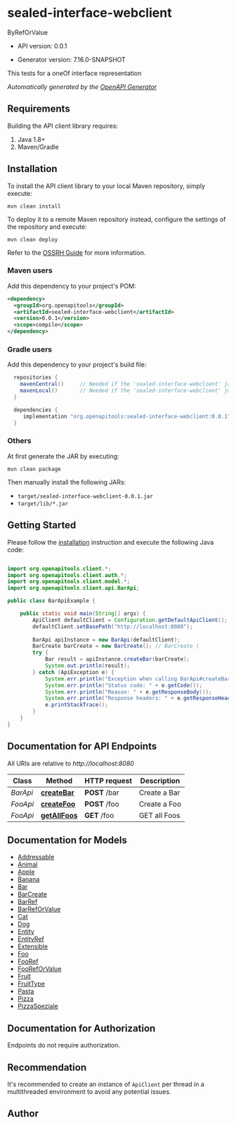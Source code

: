 # sealed-interface-webclient

ByRefOrValue

- API version: 0.0.1

- Generator version: 7.16.0-SNAPSHOT

This tests for a oneOf interface representation



*Automatically generated by the [OpenAPI Generator](https://openapi-generator.tech)*

## Requirements

Building the API client library requires:

1. Java 1.8+
2. Maven/Gradle

## Installation

To install the API client library to your local Maven repository, simply execute:

```shell
mvn clean install
```

To deploy it to a remote Maven repository instead, configure the settings of the repository and execute:

```shell
mvn clean deploy
```

Refer to the [OSSRH Guide](http://central.sonatype.org/pages/ossrh-guide.html) for more information.

### Maven users

Add this dependency to your project's POM:

```xml
<dependency>
  <groupId>org.openapitools</groupId>
  <artifactId>sealed-interface-webclient</artifactId>
  <version>0.0.1</version>
  <scope>compile</scope>
</dependency>
```

### Gradle users

Add this dependency to your project's build file:

```groovy
  repositories {
    mavenCentral()     // Needed if the 'sealed-interface-webclient' jar has been published to maven central.
    mavenLocal()       // Needed if the 'sealed-interface-webclient' jar has been published to the local maven repo.
  }

  dependencies {
     implementation "org.openapitools:sealed-interface-webclient:0.0.1"
  }
```

### Others

At first generate the JAR by executing:

```shell
mvn clean package
```

Then manually install the following JARs:

- `target/sealed-interface-webclient-0.0.1.jar`
- `target/lib/*.jar`

## Getting Started

Please follow the [installation](#installation) instruction and execute the following Java code:

```java

import org.openapitools.client.*;
import org.openapitools.client.auth.*;
import org.openapitools.client.model.*;
import org.openapitools.client.api.BarApi;

public class BarApiExample {

    public static void main(String[] args) {
        ApiClient defaultClient = Configuration.getDefaultApiClient();
        defaultClient.setBasePath("http://localhost:8080");
        
        BarApi apiInstance = new BarApi(defaultClient);
        BarCreate barCreate = new BarCreate(); // BarCreate | 
        try {
            Bar result = apiInstance.createBar(barCreate);
            System.out.println(result);
        } catch (ApiException e) {
            System.err.println("Exception when calling BarApi#createBar");
            System.err.println("Status code: " + e.getCode());
            System.err.println("Reason: " + e.getResponseBody());
            System.err.println("Response headers: " + e.getResponseHeaders());
            e.printStackTrace();
        }
    }
}

```

## Documentation for API Endpoints

All URIs are relative to *http://localhost:8080*

Class | Method | HTTP request | Description
------------ | ------------- | ------------- | -------------
*BarApi* | [**createBar**](docs/BarApi.md#createBar) | **POST** /bar | Create a Bar
*FooApi* | [**createFoo**](docs/FooApi.md#createFoo) | **POST** /foo | Create a Foo
*FooApi* | [**getAllFoos**](docs/FooApi.md#getAllFoos) | **GET** /foo | GET all Foos


## Documentation for Models

 - [Addressable](docs/Addressable.md)
 - [Animal](docs/Animal.md)
 - [Apple](docs/Apple.md)
 - [Banana](docs/Banana.md)
 - [Bar](docs/Bar.md)
 - [BarCreate](docs/BarCreate.md)
 - [BarRef](docs/BarRef.md)
 - [BarRefOrValue](docs/BarRefOrValue.md)
 - [Cat](docs/Cat.md)
 - [Dog](docs/Dog.md)
 - [Entity](docs/Entity.md)
 - [EntityRef](docs/EntityRef.md)
 - [Extensible](docs/Extensible.md)
 - [Foo](docs/Foo.md)
 - [FooRef](docs/FooRef.md)
 - [FooRefOrValue](docs/FooRefOrValue.md)
 - [Fruit](docs/Fruit.md)
 - [FruitType](docs/FruitType.md)
 - [Pasta](docs/Pasta.md)
 - [Pizza](docs/Pizza.md)
 - [PizzaSpeziale](docs/PizzaSpeziale.md)


<a id="documentation-for-authorization"></a>
## Documentation for Authorization

Endpoints do not require authorization.


## Recommendation

It's recommended to create an instance of `ApiClient` per thread in a multithreaded environment to avoid any potential issues.

## Author



